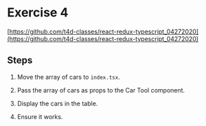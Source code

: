 # Exercise 4

[https://github.com/t4d-classes/react-redux-typescript_04272020](https://github.com/t4d-classes/react-redux-typescript_04272020)

## Steps

1. Move the array of cars to `index.tsx`.

2. Pass the array of cars as props to the Car Tool component.

3. Display the cars in the table.

4. Ensure it works.
